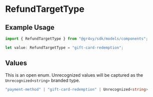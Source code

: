 # RefundTargetType

## Example Usage

```typescript
import { RefundTargetType } from "@gr4vy/sdk/models/components";

let value: RefundTargetType = "gift-card-redemption";
```

## Values

This is an open enum. Unrecognized values will be captured as the `Unrecognized<string>` branded type.

```typescript
"payment-method" | "gift-card-redemption" | Unrecognized<string>
```